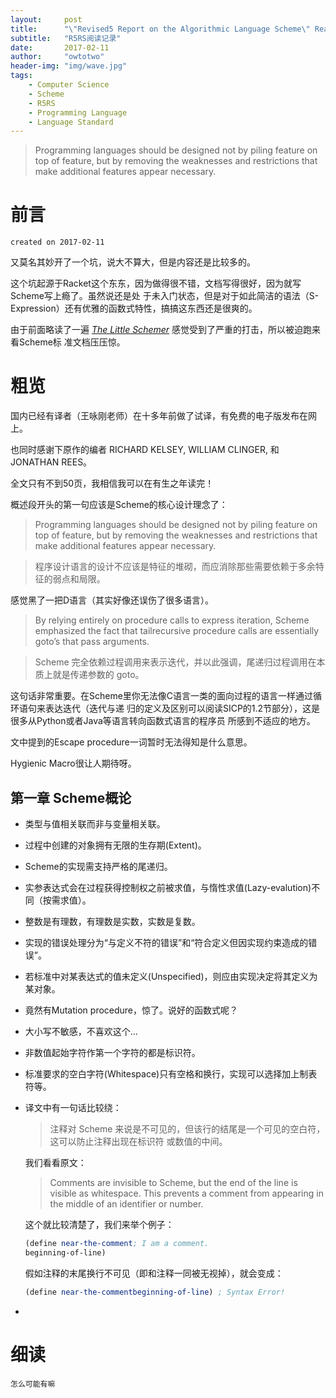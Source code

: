 ```yaml
---
layout:     post
title:      "\"Revised5 Report on the Algorithmic Language Scheme\" Reading"
subtitle:   "R5RS阅读记录"
date:       2017-02-11
author:     "owtotwo"
header-img: "img/wave.jpg"
tags:
    - Computer Science
    - Scheme
    - R5RS
    - Programming Language
    - Language Standard
---
```


> Programming languages should be designed not by piling feature on top of 
feature, but by removing the weaknesses and restrictions that make additional 
features appear necessary.

# 前言

`created on 2017-02-11`

又莫名其妙开了一个坑，说大不算大，但是内容还是比较多的。

这个坑起源于Racket这个东东，因为做得很不错，文档写得很好，因为就写Scheme写上瘾了。虽然说还是处
于未入门状态，但是对于如此简洁的语法（S-Expression）还有优雅的函数式特性，搞搞这东西还是很爽的。

由于前面略读了一遍 [_The Little Schemer_][1] 感觉受到了严重的打击，所以被迫跑来看Scheme标
准文档压压惊。

# 粗览

国内已经有译者（王咏刚老师）在十多年前做了试译，有免费的电子版发布在网上。

也同时感谢下原作的编者 RICHARD KELSEY, WILLIAM CLINGER, 和 JONATHAN REES。

全文只有不到50页，我相信我可以在有生之年读完！

概述段开头的第一句应该是Scheme的核心设计理念了：

> Programming languages should be designed not by piling feature on top of 
feature, but by removing the weaknesses and restrictions that make additional 
features appear necessary.

> 程序设计语言的设计不应该是特征的堆砌，而应消除那些需要依赖于多余特征的弱点和局限。

感觉黑了一把D语言（其实好像还误伤了很多语言）。

> By relying entirely on procedure calls to express iteration, Scheme emphasized 
the fact that tailrecursive procedure calls are essentially goto’s that pass
arguments.

> Scheme 完全依赖过程调用来表示迭代，并以此强调，尾递归过程调用在本质上就是传递参数的 goto。

这句话非常重要。在Scheme里你无法像C语言一类的面向过程的语言一样通过循环语句来表达迭代（迭代与递
归的定义及区别可以阅读SICP的1.2节部分），这是很多从Python或者Java等语言转向函数式语言的程序员
所感到不适应的地方。

文中提到的Escape procedure一词暂时无法得知是什么意思。

Hygienic Macro很让人期待呀。

## 第一章 Scheme概论

*   类型与值相关联而非与变量相关联。

*   过程中创建的对象拥有无限的生存期(Extent)。

*   Scheme的实现需支持严格的尾递归。

*   实参表达式会在过程获得控制权之前被求值，与惰性求值(Lazy-evalution)不同（按需求值）。

*   整数是有理数，有理数是实数，实数是复数。

*   实现的错误处理分为“与定义不符的错误”和“符合定义但因实现约束造成的错误”。

*   若标准中对某表达式的值未定义(Unspecified)，则应由实现决定将其定义为某对象。

*   竟然有Mutation procedure，惊了。说好的函数式呢？

*   大小写不敏感，不喜欢这个…

*   非数值起始字符作第一个字符的都是标识符。

*   标准要求的空白字符(Whitespace)只有空格和换行，实现可以选择加上制表符等。

*   译文中有一句话比较绕：

    > 注释对 Scheme 来说是不可见的，但该行的结尾是一个可见的空白符，这可以防止注释出现在标识符
    或数值的中间。

    我们看看原文：

    > Comments are invisible to Scheme, but the end of the line is visible as 
    whitespace. This prevents a comment from appearing in the middle of an 
    identifier or number.

    这个就比较清楚了，我们来举个例子：

    ``` Scheme
    (define near-the-comment; I am a comment.
    beginning-of-line)
    ```

    假如注释的末尾换行不可见（即和注释一同被无视掉），就会变成：

    ``` Scheme
    (define near-the-commentbeginning-of-line) ; Syntax Error!
    ```

*   

# 细读

`怎么可能有嘛`

[1]: http://www.schemers.org/Documents/Standards/R5RS/r5rs.pdf